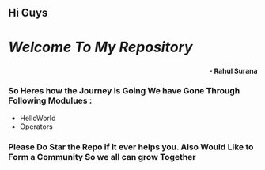 ## Hi Guys 

# *Welcome To My Repository*
### <div style='text-align:right'><sub> - Rahul Surana</sub></div>
### So Heres how the Journey is Going We have Gone Through Following Modulues : 
- HelloWorld
- Operators

### Please Do Star the Repo if it ever helps you. Also Would Like to Form a Community So we all can grow Together
